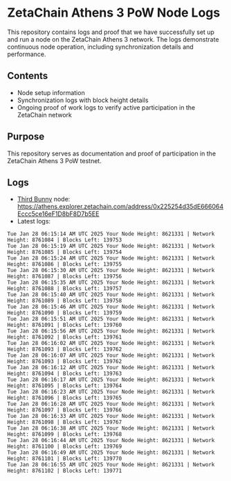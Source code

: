 # ZetaChain Athens 3 PoW Node Logs
This repository contains logs and proof that we have successfully set up and run a node on the ZetaChain Athens 3 network. The logs demonstrate continuous node operation, including synchronization details and performance.

## Contents
- Node setup information
- Synchronization logs with block height details
- Ongoing proof of work logs to verify active participation in the ZetaChain network

## Purpose
This repository serves as documentation and proof of participation in the ZetaChain Athens 3 PoW testnet.

## Logs

- [Third Bunny](https://thirdbunny.xyz/) node: https://athens.explorer.zetachain.com/address/0x225254d35dE666064Eccc5ce16eF1D8bF8D7b5EE
- Latest logs:
```
Tue Jan 28 06:15:14 AM UTC 2025 Your Node Height: 8621331 | Network Height: 8761084 | Blocks Left: 139753
Tue Jan 28 06:15:19 AM UTC 2025 Your Node Height: 8621331 | Network Height: 8761085 | Blocks Left: 139754
Tue Jan 28 06:15:24 AM UTC 2025 Your Node Height: 8621331 | Network Height: 8761086 | Blocks Left: 139755
Tue Jan 28 06:15:30 AM UTC 2025 Your Node Height: 8621331 | Network Height: 8761087 | Blocks Left: 139756
Tue Jan 28 06:15:35 AM UTC 2025 Your Node Height: 8621331 | Network Height: 8761088 | Blocks Left: 139757
Tue Jan 28 06:15:40 AM UTC 2025 Your Node Height: 8621331 | Network Height: 8761089 | Blocks Left: 139758
Tue Jan 28 06:15:46 AM UTC 2025 Your Node Height: 8621331 | Network Height: 8761090 | Blocks Left: 139759
Tue Jan 28 06:15:51 AM UTC 2025 Your Node Height: 8621331 | Network Height: 8761091 | Blocks Left: 139760
Tue Jan 28 06:15:56 AM UTC 2025 Your Node Height: 8621331 | Network Height: 8761092 | Blocks Left: 139761
Tue Jan 28 06:16:02 AM UTC 2025 Your Node Height: 8621331 | Network Height: 8761093 | Blocks Left: 139762
Tue Jan 28 06:16:07 AM UTC 2025 Your Node Height: 8621331 | Network Height: 8761093 | Blocks Left: 139762
Tue Jan 28 06:16:12 AM UTC 2025 Your Node Height: 8621331 | Network Height: 8761094 | Blocks Left: 139763
Tue Jan 28 06:16:17 AM UTC 2025 Your Node Height: 8621331 | Network Height: 8761095 | Blocks Left: 139764
Tue Jan 28 06:16:23 AM UTC 2025 Your Node Height: 8621331 | Network Height: 8761096 | Blocks Left: 139765
Tue Jan 28 06:16:28 AM UTC 2025 Your Node Height: 8621331 | Network Height: 8761097 | Blocks Left: 139766
Tue Jan 28 06:16:33 AM UTC 2025 Your Node Height: 8621331 | Network Height: 8761098 | Blocks Left: 139767
Tue Jan 28 06:16:38 AM UTC 2025 Your Node Height: 8621331 | Network Height: 8761099 | Blocks Left: 139768
Tue Jan 28 06:16:44 AM UTC 2025 Your Node Height: 8621331 | Network Height: 8761100 | Blocks Left: 139769
Tue Jan 28 06:16:49 AM UTC 2025 Your Node Height: 8621331 | Network Height: 8761101 | Blocks Left: 139770
Tue Jan 28 06:16:55 AM UTC 2025 Your Node Height: 8621331 | Network Height: 8761102 | Blocks Left: 139771
```
